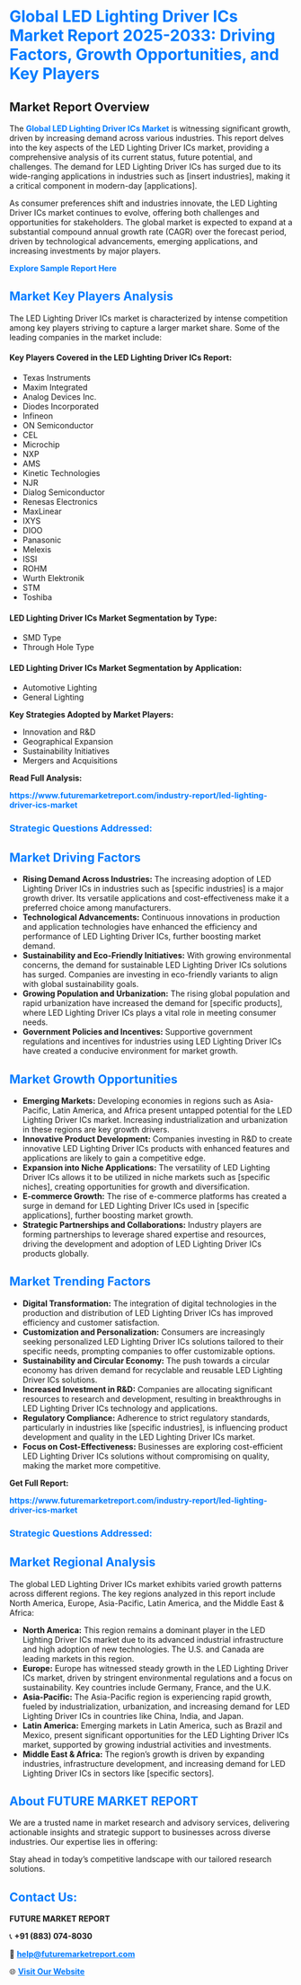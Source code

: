<h1 style="color: #007BFF;">Global LED Lighting Driver ICs Market Report 2025-2033: Driving Factors, Growth Opportunities, and Key Players</h1>

<section id="overview">
<h2>Market Report Overview</h2>
<p>The <a href="https://www.futuremarketreport.com/industry-report/led-lighting-driver-ics-market" style="color: #007BFF; text-decoration: none;"><strong>Global LED Lighting Driver ICs Market</strong></a> is witnessing significant growth, driven by increasing demand across various industries. This report delves into the key aspects of the LED Lighting Driver ICs market, providing a comprehensive analysis of its current status, future potential, and challenges. The demand for LED Lighting Driver ICs has surged due to its wide-ranging applications in industries such as [insert industries], making it a critical component in modern-day [applications].</p>
<p>As consumer preferences shift and industries innovate, the LED Lighting Driver ICs market continues to evolve, offering both challenges and opportunities for stakeholders. The global market is expected to expand at a substantial compound annual growth rate (CAGR) over the forecast period, driven by technological advancements, emerging applications, and increasing investments by major players.</p>
</section>

<section id="overview">
<p><a href="https://www.futuremarketreport.com/request-sample/reportId=75351" style="color: #007BFF; text-decoration: none;"><strong>Explore Sample Report Here</strong></a></p>
</section>

<section id="key-players">
<h2 style="color: #007BFF;">Market Key Players Analysis</h2>
<p>The LED Lighting Driver ICs market is characterized by intense competition among key players striving to capture a larger market share. Some of the leading companies in the market include:</p>
<h4>Key Players Covered in the LED Lighting Driver ICs Report:</h4>
<ul><li>Texas Instruments</li><li>Maxim Integrated</li><li>Analog Devices Inc.</li><li>Diodes Incorporated</li><li>Infineon</li><li>ON Semiconductor</li><li>CEL</li><li>Microchip</li><li>NXP</li><li>AMS</li><li>Kinetic Technologies</li><li>NJR</li><li>Dialog Semiconductor</li><li>Renesas Electronics</li><li>MaxLinear</li><li>IXYS</li><li>DIOO</li><li>Panasonic</li><li>Melexis</li><li>ISSI</li><li>ROHM</li><li>Wurth Elektronik</li><li>STM</li><li>Toshiba</li></ul>
<h4>LED Lighting Driver ICs Market Segmentation by Type:</h4>
<ul><li>SMD Type</li><li>Through Hole Type</li></ul>

<h4>LED Lighting Driver ICs Market Segmentation by Application:</h4>
<ul><li>Automotive Lighting</li><li>General Lighting</li></ul>
<p><strong>Key Strategies Adopted by Market Players:</strong></p>
<ul>
<li>Innovation and R&D</li>
<li>Geographical Expansion</li>
<li>Sustainability Initiatives</li>
<li>Mergers and Acquisitions</li>
</ul>
</section>

<section>
<p><strong>Read Full Analysis: </strong></p><a href="https://www.futuremarketreport.com/industry-report/led-lighting-driver-ics-market" style="color: #007BFF; text-decoration: none;"><strong>https://www.futuremarketreport.com/industry-report/led-lighting-driver-ics-market</strong></a>
<h3 style="color: #007BFF;">Strategic Questions Addressed:</h3>
</section>

<section id="driving-factors">
<h2 style="color: #007BFF;">Market Driving Factors</h2>
<ul>
<li><strong>Rising Demand Across Industries:</strong> The increasing adoption of LED Lighting Driver ICs in industries such as [specific industries] is a major growth driver. Its versatile applications and cost-effectiveness make it a preferred choice among manufacturers.</li>
<li><strong>Technological Advancements:</strong> Continuous innovations in production and application technologies have enhanced the efficiency and performance of LED Lighting Driver ICs, further boosting market demand.</li>
<li><strong>Sustainability and Eco-Friendly Initiatives:</strong> With growing environmental concerns, the demand for sustainable LED Lighting Driver ICs solutions has surged. Companies are investing in eco-friendly variants to align with global sustainability goals.</li>
<li><strong>Growing Population and Urbanization:</strong> The rising global population and rapid urbanization have increased the demand for [specific products], where LED Lighting Driver ICs plays a vital role in meeting consumer needs.</li>
<li><strong>Government Policies and Incentives:</strong> Supportive government regulations and incentives for industries using LED Lighting Driver ICs have created a conducive environment for market growth.</li>
</ul>
</section>

<section id="growth-opportunities">
<h2 style="color: #007BFF;">Market Growth Opportunities</h2>
<ul>
<li><strong>Emerging Markets:</strong> Developing economies in regions such as Asia-Pacific, Latin America, and Africa present untapped potential for the LED Lighting Driver ICs market. Increasing industrialization and urbanization in these regions are key growth drivers.</li>
<li><strong>Innovative Product Development:</strong> Companies investing in R&D to create innovative LED Lighting Driver ICs products with enhanced features and applications are likely to gain a competitive edge.</li>
<li><strong>Expansion into Niche Applications:</strong> The versatility of LED Lighting Driver ICs allows it to be utilized in niche markets such as [specific niches], creating opportunities for growth and diversification.</li>
<li><strong>E-commerce Growth:</strong> The rise of e-commerce platforms has created a surge in demand for LED Lighting Driver ICs used in [specific applications], further boosting market growth.</li>
<li><strong>Strategic Partnerships and Collaborations:</strong> Industry players are forming partnerships to leverage shared expertise and resources, driving the development and adoption of LED Lighting Driver ICs products globally.</li>
</ul>
</section>

<section id="trending-factors">
<h2 style="color: #007BFF;">Market Trending Factors</h2>
<ul>
<li><strong>Digital Transformation:</strong> The integration of digital technologies in the production and distribution of LED Lighting Driver ICs has improved efficiency and customer satisfaction.</li>
<li><strong>Customization and Personalization:</strong> Consumers are increasingly seeking personalized LED Lighting Driver ICs solutions tailored to their specific needs, prompting companies to offer customizable options.</li>
<li><strong>Sustainability and Circular Economy:</strong> The push towards a circular economy has driven demand for recyclable and reusable LED Lighting Driver ICs solutions.</li>
<li><strong>Increased Investment in R&D:</strong> Companies are allocating significant resources to research and development, resulting in breakthroughs in LED Lighting Driver ICs technology and applications.</li>
<li><strong>Regulatory Compliance:</strong> Adherence to strict regulatory standards, particularly in industries like [specific industries], is influencing product development and quality in the LED Lighting Driver ICs market.</li>
<li><strong>Focus on Cost-Effectiveness:</strong> Businesses are exploring cost-efficient LED Lighting Driver ICs solutions without compromising on quality, making the market more competitive.</li>
</ul>
</section>

<section>
<p><strong>Get Full Report: </strong></p><a href="https://www.futuremarketreport.com/industry-report/led-lighting-driver-ics-market" style="color: #007BFF; text-decoration: none;"><strong>https://www.futuremarketreport.com/industry-report/led-lighting-driver-ics-market</strong></a>
<h3 style="color: #007BFF;">Strategic Questions Addressed:</h3>
</section>


<section id="regional-analysis">
<h2 style="color: #007BFF;">Market Regional Analysis</h2>
<p>The global LED Lighting Driver ICs market exhibits varied growth patterns across different regions. The key regions analyzed in this report include North America, Europe, Asia-Pacific, Latin America, and the Middle East & Africa:</p>
<ul>
<li><strong>North America:</strong> This region remains a dominant player in the LED Lighting Driver ICs market due to its advanced industrial infrastructure and high adoption of new technologies. The U.S. and Canada are leading markets in this region.</li>
<li><strong>Europe:</strong> Europe has witnessed steady growth in the LED Lighting Driver ICs market, driven by stringent environmental regulations and a focus on sustainability. Key countries include Germany, France, and the U.K.</li>
<li><strong>Asia-Pacific:</strong> The Asia-Pacific region is experiencing rapid growth, fueled by industrialization, urbanization, and increasing demand for LED Lighting Driver ICs in countries like China, India, and Japan.</li>
<li><strong>Latin America:</strong> Emerging markets in Latin America, such as Brazil and Mexico, present significant opportunities for the LED Lighting Driver ICs market, supported by growing industrial activities and investments.</li>
<li><strong>Middle East & Africa:</strong> The region’s growth is driven by expanding industries, infrastructure development, and increasing demand for LED Lighting Driver ICs in sectors like [specific sectors].</li>
</ul>
</section>

<footer>
<h2 style="color: #007BFF;">About FUTURE MARKET REPORT</h2>
<p>We are a trusted name in market research and advisory services, delivering actionable insights and strategic support to businesses across diverse industries. Our expertise lies in offering:</p>

<p>Stay ahead in today’s competitive landscape with our tailored research solutions.</p>

<h2 style="color: #007BFF;">Contact Us:</h2>
<p><strong>FUTURE MARKET REPORT</strong></p>
<p>📞 <strong>+91 (883) 074-8030</strong></p>
<p>📧 <strong><a href="mailto:help@futuremarketreport.com" style="color: #007BFF;">help@futuremarketreport.com</a></strong></p>
<p>🌐 <strong><a href="https://www.futuremarketreport.com/" style="color: #007BFF;">Visit Our Website</a></strong></p>
</footer>